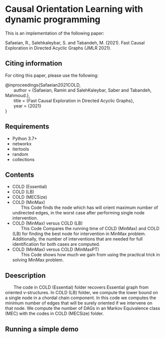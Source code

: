# Causal Orientation Learning with dynamic programming

This is an implementation of the following paper:

Safaeian, R., Salehkaleybar, S. and Tabandeh, M. (2021). Fast Causal Exploration in Directed Acyclic Graphs (JMLR 2021).

## Citing information
For citing this paper, please use the following:

@inproceedings{Safaeian2021COLD,  
&nbsp;&nbsp;&nbsp;&nbsp;&nbsp;&nbsp; author = {Safaeian, Ramin and SalehKaleybar, Saber and Tabandeh, Mahmoud.},  
&nbsp;&nbsp;&nbsp;&nbsp;&nbsp;&nbsp; title = {Fast Causal Exploration in Directed Acyclic Graphs},  
&nbsp;&nbsp;&nbsp;&nbsp;&nbsp;&nbsp; year = {2021}  
}


## Requirements
+ Python 3.7+
+ networkx
+ itertools
+ random
+ collections


## Contents
+ COLD (Essential)  
+ COLD (LB)  
+ COLD (MECSize)  
+ COLD (MinMax)  
&nbsp;&nbsp;&nbsp;&nbsp;&nbsp;&nbsp; This Code finds the node which has will orient maximum number of undirected edges, in the worst case after performing single node intervention.  
+ COLD (MinMax) versus COLD (LB)  
&nbsp;&nbsp;&nbsp;&nbsp;&nbsp;&nbsp; This Code Compares the running time of COLD (MinMax) and COLD (LB) for finding the best node for intervention in MinMax problem. Additionally, the number of interventions that are needed for full identification for both cases are computed.  
+ COLD (MinMax) versus COLD (MinMaxPT)  
&nbsp;&nbsp;&nbsp;&nbsp;&nbsp;&nbsp; This Code shows how much we gain from using the practical trick in solving MinMax problem.  


## Deescription
&nbsp;&nbsp;&nbsp;&nbsp;&nbsp;&nbsp; The code in COLD (Essential) folder recovers Essential graph from oriented v-structures. In COLD (LB) folder, we compute the lower bound on a single node in a chordal chain component. In this code we computes the minimum number of edges that will be surely oriented if we intervene on that node. We compute the number of DAGs in an Markov Equivalence class (MEC) with the codes in COLD (MECSize) folder.  



## Running a simple demo
